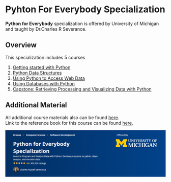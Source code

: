 # Pyhton For Everybody Specialization

**Python for Everybody** specialization is offered by University of Michigan and taught by Dr.Charles R Severance.   

## Overview

This specialization includes 5 courses

1. [Getting started with Python]()
2. [Python Data Structures]()
3. [Using Python to Access Web Data]()
4. [Using Databases with Python]()
5. [Capstone: Retrieving Processing and Visualizing Data with Python]()

## Additional Material

All additional course materials also can be found [here](https://www.py4e.com/).  
Link to the reference book for this course can be found [here](https://www.py4e.com/book).

![Screenshot](https://github.com/JohnnysData/Pyhton-For-Everybody/blob/master/image1.PNG)
